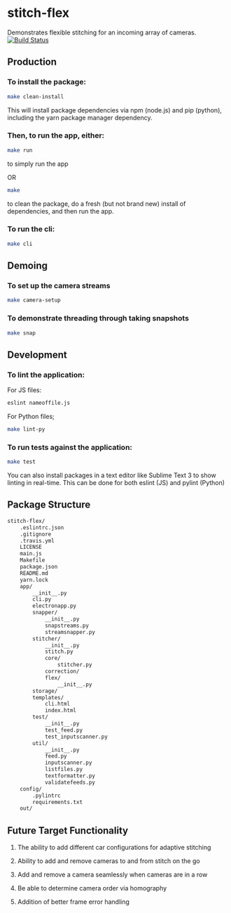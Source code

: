 # stitch-flex
Demonstrates flexible stitching for an incoming array of cameras.
[![Build Status](https://travis-ci.org/360ls/stitch-flex.svg?branch=master)](https://travis-ci.org/360ls/stitch-flex)

## Production

### To install the package:

```bash
make clean-install
```

This will install package dependencies via npm (node.js) and pip (python), including the yarn package manager dependency.

### Then, to run the app, either:

```bash
make run
```
to simply run the app

OR

```bash
make
```

to clean the package, do a fresh (but not brand new) install of dependencies, and then run the app.

### To run the cli:
```bash
make cli
```

## Demoing

### To set up the camera streams
```bash
make camera-setup
```

### To demonstrate threading through taking snapshots
```bash
make snap
```

## Development

### To lint the application:

For JS files:
```bash
eslint nameoffile.js
```

For Python files;
```bash
make lint-py
```

### To run tests against the application:

```bash
make test
```

You can also install packages in a text editor like Sublime Text 3 to show linting in real-time. This can be done for both eslint (JS) and pylint (Python)

## Package Structure
```bash
stitch-flex/
    .eslintrc.json
    .gitignore
    .travis.yml
    LICENSE
    main.js
    Makefile
    package.json
    README.md
    yarn.lock
    app/
        __init__.py
        cli.py
        electronapp.py
        snapper/
            __init__.py
            snapstreams.py
            streamsnapper.py
        stitcher/
            __init__.py
            stitch.py
            core/
                stitcher.py
            correction/
            flex/
                __init__.py
        storage/
        templates/
            cli.html
            index.html
        test/
            __init__.py
            test_feed.py
            test_inputscanner.py
        util/
            __init__.py
            feed.py
            inputscanner.py
            listfiles.py
            textformatter.py
            validatefeeds.py
    config/
        .pylintrc
        requirements.txt
    out/
```

## Future Target Functionality
1. The ability to add different car configurations for adaptive stitching

2. Ability to add and remove cameras to and from stitch on the go

3. Add and remove a camera seamlessly when cameras are in a row

4. Be able to determine camera order via homography

5. Addition of better frame error handling